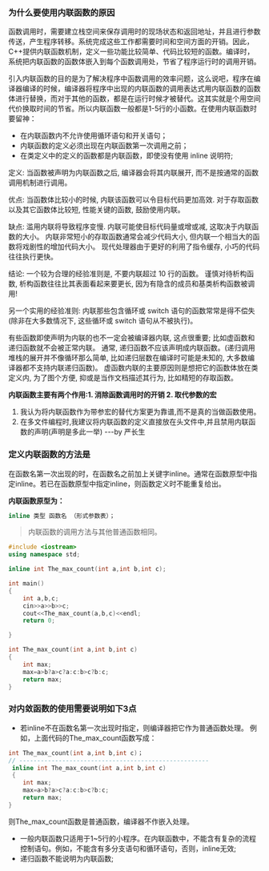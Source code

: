 ### 为什么要使用内联函数的原因

函数调用时，需要建立栈空间来保存调用时的现场状态和返回地址，并且进行参数传送，产生程序转移。系统完成这些工作都需要时间和空间方面的开销。因此，C++提供内联函数机制，定义一些功能比较简单、代码比较短的函数。编译时，系统把内联函数的函数体嵌入到每个函数调用处，节省了程序运行时的调用开销。

引入内联函数的目的是为了解决程序中函数调用的效率问题，这么说吧，程序在编译器编译的时候，编译器将程序中出现的内联函数的调用表达式用内联函数的函数体进行替换，而对于其他的函数，都是在运行时候才被替代。这其实就是个用空间代价换取时间的节省。所以内联函数一般都是1-5行的小函数。在使用内联函数时要留神：

- 在内联函数内不允许使用循环语句和开关语句；
- 内联函数的定义必须出现在内联函数第一次调用之前；
- 在类定义中的定义的函数都是内联函数，即使没有使用 inline 说明符;

定义: 当函数被声明为内联函数之后, 编译器会将其内联展开, 而不是按通常的函数调用机制进行调用。

优点: 当函数体比较小的时候, 内联该函数可以令目标代码更加高效. 对于存取函数以及其它函数体比较短, 性能关键的函数, 鼓励使用内联。

缺点: 滥用内联将导致程序变慢. 内联可能使目标代码量或增或减, 这取决于内联函数的大小。 内联非常短小的存取函数通常会减少代码大小, 但内联一个相当大的函数将戏剧性的增加代码大小。 现代处理器由于更好的利用了指令缓存, 小巧的代码往往执行更快。

结论: 一个较为合理的经验准则是, 不要内联超过 10 行的函数。 谨慎对待析构函数, 析构函数往往比其表面看起来要更长, 因为有隐含的成员和基类析构函数被调用!

另一个实用的经验准则: 内联那些包含循环或 switch 语句的函数常常是得不偿失 (除非在大多数情况下, 这些循环或 switch 语句从不被执行)。

有些函数即使声明为内联的也不一定会被编译器内联, 这点很重要; 比如虚函数和递归函数就不会被正常内联。 通常, 递归函数不应该声明成内联函数。(递归调用堆栈的展开并不像循环那么简单, 比如递归层数在编译时可能是未知的, 大多数编译器都不支持内联递归函数)。 虚函数内联的主要原因则是想把它的函数体放在类定义内, 为了图个方便, 抑或是当作文档描述其行为, 比如精短的存取函数。

**内联函数主要有两个作用:1. 消除函数调用时的开销 2. 取代参数的宏**

1. 我认为将内联函数作为带参宏的替代方案更为靠谱,而不是真的当做函数使用。  
2. 在多文件编程时,我建议将内联函数的定义直接放在头文件中,并且禁用内联函数的声明(声明是多此一举)  ---by 严长生

### 定义内联函数的方法是

在函数名第一次出现的时，在函数名之前加上关键字inline。通常在函数原型中指定inline。若已在函数原型中指定inline，则函数定义时不能重复给出。

**内联函数原型为：**  

```cpp
inline 类型 函数名 （形式参数表）；
```

> 内联函数的调用方法与其他普通函数相同。

```cpp
#include <iostream>
using namespace std;

inline int The_max_count(int a,int b,int c);

int main()
{
    int a,b,c;
    cin>>a>>b>>c;
    cout<<The_max_count(a,b,c)<<endl;
    return 0;

}

int The_max_count(int a,int b,int c)
{
    int max;
    max=a>b?a>c?a:c:b>c?b:c;
    return max;
}
```

### 对内敛函数的使用需要说明如下3点

- 若inline不在函数名第一次出现时指定，则编译器把它作为普通函数处理。
例如，上面代码的The_max_count函数写成：

```cpp
int The_max_count(int a,int b,int c)；
// -----------------------------------------------------
 inline int The_max_count(int a,int b,int c)
 {
    int max;
    max=a>b?a>c?a:c:b>c?b:c;
    return max;
}
```

   则The_max_count函数是普通函数，编译器不作嵌入处理。

- 一般内联函数只适用于1~5行的小程序。在内联函数中，不能含有复杂的流程控制语句。例如，不能含有多分支语句和循环语句，否则，inline无效;
- 递归函数不能说明为内联函数;
